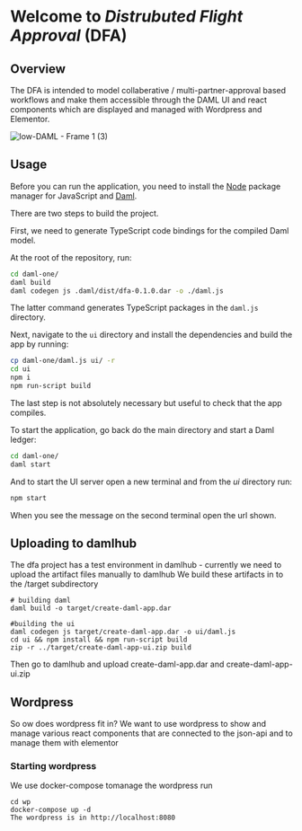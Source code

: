 # Welcome to _Distrubuted Flight Approval_ (DFA)

## Overview
The DFA is intended to model collaberative / multi-partner-approval based workflows and make them accessible through the DAML UI and react components which are displayed and managed  with Wordpress and Elementor.

  ![low-DAML - Frame 1 (3)](https://user-images.githubusercontent.com/245027/131503257-e22a5175-8262-4145-b645-de7e4d28ce94.jpg)


## Usage

Before you can run the application, you need to install the
[Node](https://docs.npmjs.com/downloading-and-installing-node-js-and-npm) package manager for JavaScript and [Daml](https://docs.daml.com/getting-started/installation.html).

There are two steps to build the project.

First, we need to generate TypeScript code bindings for the compiled Daml model.

At the root of the repository, run:

```sh
cd daml-one/
daml build
daml codegen js .daml/dist/dfa-0.1.0.dar -o ./daml.js
```

The latter command generates TypeScript packages in the `daml.js` directory.

Next, navigate to the `ui` directory and install the dependencies and build the app by running:

```sh
cp daml-one/daml.js ui/ -r
cd ui
npm i
npm run-script build
```

The last step is not absolutely necessary but useful to check that the app compiles.

To start the application, go back do the main directory and start a Daml ledger:

```sh
cd daml-one/
daml start
```

And to start the UI server open a new terminal and from the _ui_ directory run:

```sh
npm start
```

When you see the message on the second terminal open the url shown.

## Uploading to damlhub
The dfa project has a test environment in damlhub - currently we need to upload the artifact files manually to damlhub
We build these artifacts in to the /target subdirectory

```
# building daml
daml build -o target/create-daml-app.dar

#building the ui
daml codegen js target/create-daml-app.dar -o ui/daml.js
cd ui && npm install && npm run-script build
zip -r ../target/create-daml-app-ui.zip build
```
Then go to damlhub and upload create-daml-app.dar and create-daml-app-ui.zip

## Wordpress
So ow does wordpress fit in? We want to use wordpress to show and manage various react components that are connected to the json-api and to manage them with elementor

### Starting wordpress
We use docker-compose tomanage the wordpress
run 
``` 
cd wp
docker-compose up -d 
The wordpress is in http://localhost:8080
```

